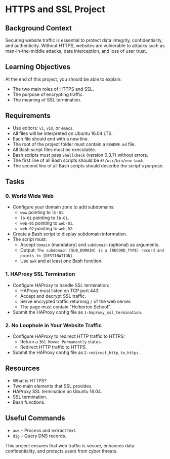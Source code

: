# HTTPS and SSL Project

## Background Context
Securing website traffic is essential to protect data integrity, confidentiality, and authenticity. Without HTTPS, websites are vulnerable to attacks such as man-in-the-middle attacks, data interception, and loss of user trust.

## Learning Objectives
At the end of this project, you should be able to explain:
- The two main roles of HTTPS and SSL.
- The purpose of encrypting traffic.
- The meaning of SSL termination.

## Requirements
- Use editors: `vi`, `vim`, or `emacs`.
- All files will be interpreted on Ubuntu 16.04 LTS.
- Each file should end with a new line.
- The root of the project folder must contain a `README.md` file.
- All Bash script files must be executable.
- Bash scripts must pass `Shellcheck` (version 0.3.7) without errors.
- The first line of all Bash scripts should be `#!/usr/bin/env bash`.
- The second line of all Bash scripts should describe the script's purpose.

## Tasks
### 0. World Wide Web
- Configure your domain zone to add subdomains:
  - `www` pointing to `lb-01`.
  - `lb-01` pointing to `lb-01`.
  - `web-01` pointing to `web-01`.
  - `web-02` pointing to `web-02`.
- Create a Bash script to display subdomain information.
- The script must:
  - Accept `domain` (mandatory) and `subdomain` (optional) as arguments.
  - Output: `The subdomain [SUB_DOMAIN] is a [RECORD_TYPE] record and points to [DESTINATION]`.
  - Use `awk` and at least one Bash function.

### 1. HAProxy SSL Termination
- Configure HAProxy to handle SSL termination:
  - HAProxy must listen on TCP port 443.
  - Accept and decrypt SSL traffic.
  - Serve encrypted traffic returning `/` of the web server.
  - The page must contain "Holberton School".
- Submit the HAProxy config file as `1-haproxy_ssl_termination`.

### 2. No Loophole in Your Website Traffic
- Configure HAProxy to redirect HTTP traffic to HTTPS:
  - Return a `301 Moved Permanently` status.
  - Redirect HTTP traffic to HTTPS.
- Submit the HAProxy config file as `2-redirect_http_to_https`.

## Resources
- What is HTTPS?
- Two main elements that SSL provides.
- HAProxy SSL termination on Ubuntu 16.04.
- SSL termination.
- Bash functions.

## Useful Commands
- `awk` – Process and extract text.
- `dig` – Query DNS records.

This project ensures that web traffic is secure, enhances data confidentiality, and protects users from cyber threats.


